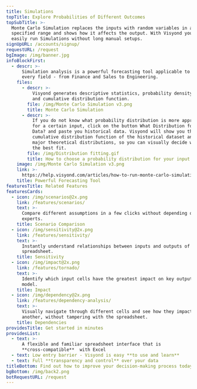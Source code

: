 ```yaml
---
title: Simulations
topTitle: Explore Probabilities of Different Outcomes
topSubTitle: >-
  Monte Carlo Simulation replaces the inputs with random variables in a
  specified range and shows how it affects the output. With Visyond you can
  easily run Simulations without long manual setups.
signUpURL: /accounts/signup/
requestURL: /request
bgImage: /img/banner.jpg
infoBlockFirst:
  - descr: >-
      Simulation analysis is a powerful forecasting tool applicable to almost
      every field - from Finance and Sales to Engineering.
    files:
      - descr: >-
          Visyond generates descriptive statistics, probability density function
          and cumulative distribution function.
        file: /img/Monte Carlo Simulation v3.png
        title: Monte Carlo Simulation
      - descr: >-
          If you do not know what probability distribution is more appropriate
          for a certain input, click on the button What Distribution for my
          Data? and paste you historical data. Visyond will show you the
          cumulative distribution function of the historical dataset and the
          major theoretical distributions, so you can visually decide what is
          the best fit.
        file: /img/Distribution fitting.gif
        title: How to choose a probability distribution for your input cells
    image: /img/Monte Carlo Simulation v3.png
    link: >-
      https://help.visyond.com/articles/how-to-run-monte-carlo-simulations-in-visyond/
    title: Powerful Forecasting Tool
featuresTitle: Related Features
featuresCards:
  - icon: /img/scenarios@2x.png
    link: /features/scenarios/
    text: >-
      Compare different assumptions in a few clicks without depending on
      experts.
    title: Scenario Comparison
  - icon: /img/sensitivity@2x.png
    link: /features/sensitivity/
    text: >-
      Instantly understand relationships between inputs and outputs of your
      spreadsheet.
    title: Sensitivity
  - icon: /img/impact@2x.png
    link: /features/tornado/
    text: >-
      Identify which input cells have the greatest impact on key outputs of your
      model.
    title: Impact
  - icon: /img/dependency@2x.png
    link: /features/dependency-analysis/
    text: >-
      Visually navigate through different cells and see how they impact one
      another, without tampering with the spreadsheet.
    title: Dependencies
providesTitle: Get started in minutes
providesList:
  - text: >-
      A flexible and familiar spreadsheet interface that is
      **cross-compatible**  with Excel
  - text: Low entry barrier - Visyond is easy **to use and learn**
  - text: Full **transparency and control** over your data
titleBottom: Find out how to improve your decision-making process today
bgBottom: /img/back2.png
botRequestURL: /request
---
```


